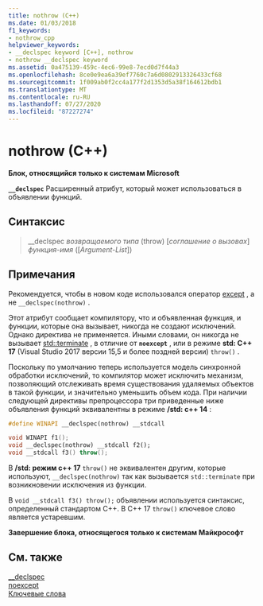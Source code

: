 ```yaml
---
title: nothrow (C++)
ms.date: 01/03/2018
f1_keywords:
- nothrow_cpp
helpviewer_keywords:
- __declspec keyword [C++], nothrow
- nothrow __declspec keyword
ms.assetid: 0a475139-459c-4ec6-99e8-7ecd0d7f44a3
ms.openlocfilehash: 8ce0e9ea6a39ef7760c7a6d0802913326433cf68
ms.sourcegitcommit: 1f009ab0f2cc4a177f2d1353d5a38f164612bdb1
ms.translationtype: MT
ms.contentlocale: ru-RU
ms.lasthandoff: 07/27/2020
ms.locfileid: "87227274"
---
```

# <a name="nothrow-c"></a>nothrow (C++)

**Блок, относящийся только к системам Microsoft**

**`__declspec`** Расширенный атрибут, который может использоваться в объявлении функций.

## <a name="syntax"></a>Синтаксис

> __declspec *возвращаемого типа* (throw) [*соглашение о вызовах*] *функция-имя* ([*Argument-List*])

## <a name="remarks"></a>Примечания

Рекомендуется, чтобы в новом коде использовался оператор [except](noexcept-cpp.md) , а не `__declspec(nothrow)` .

Этот атрибут сообщает компилятору, что и объявленная функция, и функции, которые она вызывает, никогда не создают исключений. Однако директива не применяется. Иными словами, он никогда не вызывает [std::terminate](../standard-library/exception-functions.md#terminate) , в отличие от **`noexcept`** , или в режиме **std: C++ 17** (Visual Studio 2017 версии 15,5 и более поздней версии) `throw()` .

Поскольку по умолчанию теперь используется модель синхронной обработки исключений, то компилятор может исключить механизм, позволяющий отслеживать время существования удаляемых объектов в такой функции, и значительно уменьшить объем кода. При наличии следующей директивы препроцессора три приведенные ниже объявления функций эквивалентны в режиме **/std: c++ 14** :

```cpp
#define WINAPI __declspec(nothrow) __stdcall

void WINAPI f1();
void __declspec(nothrow) __stdcall f2();
void __stdcall f3() throw();
```

В **/std: режим c++ 17** `throw()` не эквивалентен другим, которые используют, `__declspec(nothrow)` так как вызывается `std::terminate` при возникновении исключения из функции.

В `void __stdcall f3() throw();` объявлении используется синтаксис, определенный стандартом C++. В C++ 17 `throw()` ключевое слово является устаревшим.

**Завершение блока, относящегося только к системам Майкрософт**

## <a name="see-also"></a>См. также

[__declspec](../cpp/declspec.md)<br/>
[noexcept](noexcept-cpp.md)<br/>
[Ключевые слова](../cpp/keywords-cpp.md)
